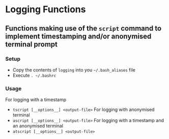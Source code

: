 # Logging Functions
## Functions making use of the `script` command to implement timestamping and/or anonymised terminal prompt

### Setup
* Copy the contents of `logging` into you `~/.bash_aliases` file
* Execute `. ~/.bashrc`

### Usage
For logging with a timestamp
* `tscript [__options__] <output-file>`
For logging with anonymised terminal
* `ascript [__options__] <output-file>`
For logging with a timestamp and an anonymised terminal
*  `atscript [__options__] <output-file>`

